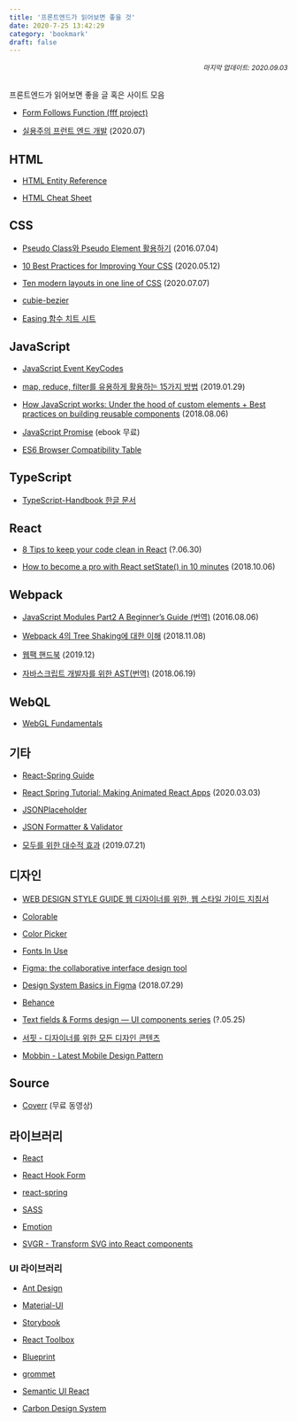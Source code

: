 ```yaml
---
title: '프론트엔드가 읽어보면 좋을 것'
date: 2020-7-25 13:42:29
category: 'bookmark'
draft: false
---
```


<div style="font-size: 12px; font-style: italic; text-align: right;">
마지막 업데이트: 2020.09.03
</div>

<br />

프론트엔드가 읽어보면 좋을 글 혹은 사이트 모음

- [Form Follows Function (fff project)](http://fff.cmiscm.com/#!/main)

- [실용주의 프런트 엔드 개발](https://peter-cho.gitbook.io/book/) (2020.07)

## HTML

- [HTML Entity Reference](https://css-tricks.com/snippets/html/glyphs/)

- [HTML Cheat Sheet](https://websitesetup.org/html5-cheat-sheet/)

## CSS

- [Pseudo Class와 Pseudo Element 활용하기](https://asfirstalways.tistory.com/184) (2016.07.04)

- [10 Best Practices for Improving Your CSS](https://medium.com/better-programming/10-best-practices-for-improving-your-css-84c69aac66e) (2020.05.12)

- [Ten modern layouts in one line of CSS](https://web.dev/one-line-layouts/) (2020.07.07)

- [cubie-bezier](https://cubic-bezier.com/#.17,.67,.83,.67)

- [Easing 함수 치트 시트](https://easings.net/ko)

## JavaScript

- [JavaScript Event KeyCodes](https://keycode.info/)

- [map, reduce, filter를 유용하게 활용하는 15가지 방법](https://medium.com/@Dongmin_Jang/javascript-15%EA%B0%80%EC%A7%80-%EC%9C%A0%EC%9A%A9%ED%95%9C-map-reduce-filter-bfbc74f0debd) (2019.01.29)

- [How JavaScript works: Under the hood of custom elements + Best practices on building reusable components](https://blog.sessionstack.com/how-javascript-works-under-the-hood-of-custom-elements-best-practices-on-building-reusable-e118e888de0c) (2018.08.06)

- [JavaScript Promise](https://www.hanbit.co.kr/store/books/look.php?p_code=E5027975256) (ebook 무료)

- [ES6 Browser Compatibility Table](https://kangax.github.io/compat-table/es6/)

## TypeScript

- [TypeScript-Handbook 한글 문서](https://typescript-kr.github.io/)

## React

- [8 Tips to keep your code clean in React](https://medium.com/groww-engineering/8-tips-to-keep-your-code-clean-in-react-7706f631baf9) (?.06.30)

- [How to become a pro with React setState() in 10 minutes](https://www.freecodecamp.org/news/get-pro-with-react-setstate-in-10-minutes-d38251d1c781/) (2018.10.06)

## Webpack

- [JavaScript Modules Part2 A Beginner’s Guide (번역)](https://hojong.me/javascript-modules-part-2) (2016.08.06)

- [Webpack 4의 Tree Shaking에 대한 이해](https://huns.me/development/2265) (2018.11.08)

- [웹팩 핸드북](https://joshua1988.github.io/webpack-guide/) (2019.12)

- [자바스크립트 개발자를 위한 AST(번역)](https://gyujincho.github.io/2018-06-19/AST-for-JS-devlopers) (2018.06.19)

## WebQL

- [WebGL Fundamentals](https://webglfundamentals.org/)

## 기타

- [React-Spring Guide](https://bradwoods.io/guides/react-spring)

- [React Spring Tutorial: Making Animated React Apps](https://shakuro.com/blog/react-spring-tutorial-making-animated-react-apps) (2020.03.03)

- [JSONPlaceholder](https://jsonplaceholder.typicode.com/)

- [JSON Formatter & Validator](https://jsonformatter.curiousconcept.com/)

- [모두를 위한 대수적 효과](https://overreacted.io/ko/algebraic-effects-for-the-rest-of-us/) (2019.07.21)

## 디자인

- [WEB DESIGN STYLE GUIDE 웹 디자이너를 위한, 웹 스타일 가이드 지침서](http://styleguide.co.kr/index.php)

- [Colorable](https://colorable.jxnblk.com/5a6049/d2cfba)

- [Color Picker](http://www.flatuicolorpicker.com/)

- [Fonts In Use](https://fontsinuse.com/)

- [Figma: the collaborative interface design tool](https://www.figma.com/)

- [Design System Basics in Figma](https://uxdesign.cc/design-system-basics-in-figma-6e66fbb5de85) (2018.07.29)

- [Behance](https://www.behance.net/)

- [Text fields & Forms design — UI components series](https://uxdesign.cc/text-fields-forms-design-ui-components-series-2b32b2beebd0) (?.05.25)

- [서핏 - 디자이너를 위한 모든 디자인 콘텐츠](https://www.surfit.io/)

- [Mobbin - Latest Mobile Design Pattern](https://mobbin.design/)

## Source

- [Coverr](https://coverr.co/) (무료 동영상)

## 라이브러리

- [React](https://ko.reactjs.org/)

- [React Hook Form](https://react-hook-form.com/kr/)

- [react-spring](https://www.react-spring.io/)

- [SASS](https://sass-lang.com/)

- [Emotion](https://emotion.sh/docs/introduction)

- [SVGR - Transform SVG into React components](https://react-svgr.com/)

### UI 라이브러리

- [Ant Design](https://ant.design/)

- [Material-UI](https://material-ui.com/)

- [Storybook](https://storybook.js.org/)

- [React Toolbox](https://github.com/react-toolbox/react-toolbox)

- [Blueprint](https://blueprintjs.com/)

- [grommet](https://v2.grommet.io/)

- [Semantic UI React](https://github.com/Semantic-Org/Semantic-UI-React)

- [Carbon Design System](https://www.carbondesignsystem.com/)
